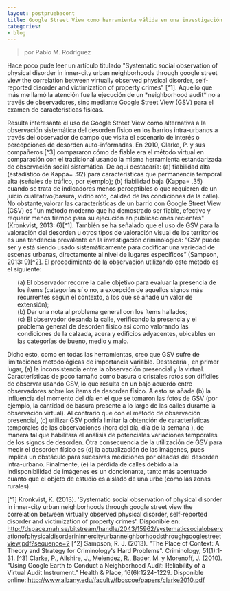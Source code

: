 ```yaml
---
layout: postpruebacont
title: Google Street View como herramienta válida en una investigación
categories:
- blog
---
```

> por Pablo M. Rodríguez

<p>Hace poco pude leer un artículo titulado "Systematic social observation of physical disorder in inner-city urban neighborhoods through google street view the correlation between virtually observed physical disorder, self-reported disorder and victimization of property crimes" [^1]. Aquello que más me llamó la atención fue la ejecución de un *neighborhood audit* no a través de observadores, sino mediante Google Street View (GSV) para el examen de características físicas.</p>  

<p>Resulta interesante el uso de Google Street View como alternativa a la observación sistemática del desorden físico en los barrios intra-urbanos a través del observador de campo que visita el escenario de interés o percepciones de desorden auto-informadas. En 2010, Clarke, P. y sus compañeros [^3] compararon cómo de fiable era el método virtual en comparación con el tradicional usando la misma herramienta estandarizada de observación social sistemática. De aquí destacaría: (a) fiabilidad alta (estadístico de Kappa= .92) para características que permanencia temporal alta (señales de tráfico, por ejemplo); (b) fiabilidad baja (Kappa= .35) cuando se trata de indicadores menos perceptibles o que requieren de un juicio cualitativo(basura, vidrio roto, calidad de las condiciones de la calle).
No obstante,valorar las características de un barrio con Google Street View (GSV) es "un método moderno que ha demostrado ser fiable, efectivo y requerir menos tiempo para su ejecución en publicaciones recientes" (Kronkvist, 2013: 6)[^1]. También se ha señalado que el uso de GSV para la valoración del desorden u otros tipos de valoración visual de los territorios es una tendencia prevalente en la investigación criminológica: "GSV puede ser y está siendo usado sistemáticamente para codificar una variedad de escenas urbanas, directamente al nivel de lugares específicos” (Sampson, 2013: 9)[^2].
El procedimiento de la observación utilizando este método es el siguiente: </p>
<ul style="list-style-type:none">
  <li>(a) El observador recorre la calle objetivo para evaluar la presencia de los ítems (categorías sí o no, a excepción de aquellos signos más recurrentes según el contexto, a los que se añade un valor de extensión);</li>
  <li>(b) Dar una nota al problema general con los ítems hallados;</li>
  <li>(c) El observador desanda la calle, verificando la presencia y el problema general de desorden físico así como valorando las condiciones de la calzada, acera y edificios adyacentes, ubicables en las categorías de bueno, medio y malo. </li>
</ul>   

<p>Dicho esto, como en todas las herramientas, creo que GSV sufre de limitaciones metodológicas de importancia variable. Destacaría , en primer lugar, (a) la inconsistencia entre la observación presencial y la virtual. Características de poco tamaño como basura o cristales rotos son difíciles de observar usando GSV, lo que resulta en un bajo acuerdo entre observadores sobre los ítems de desorden físico. 
A esto se añade (b) la influencia del momento del día en el que se tomaron las fotos de GSV (por ejemplo, la cantidad de basura presente a lo largo de las calles durante la observación virtual). Al contrario que con el método de observación presencial, (c) utilizar GSV podría limitar la obtención de características temporales de las observaciones (hora del día, día de la semana ), de manera tal que habilitara el análisis de potenciales variaciones temporales de los signos de desorden. 
Otra consecuencia de la utilización de GSV para medir el desorden físico es (d) la actualización de las imágenes, pues implica un obstáculo para sucesivas mediciones por oleadas del desorden intra-urbano. Finalmente, (e) la pérdida de calles debido a la indisponibilidad de imágenes es un doncionante, tanto más acentuado cuanto que el objeto de estudio es aislado de una urbe (como las zonas rurales). </p>

[^1] Kronkvist, K. (2013). 'Systematic social observation of physical disorder in inner-city urban neighborhoods through google street view the correlation between virtually observed physical disorder, self-reported disorder and victimization of property crimes'. Disponible en: http://dspace.mah.se/bitstream/handle/2043/15962/systematicsocialobservationofphysicaldisorderininnercityurbanneighborhoodsthroughgooglestreetview.pdf?sequence=2 
[^2] Sampson, R. J. (2013). "The Place of Context: A Theory and Strategy for Criminology's Hard Problems". Criminology, 51(1):1-31.
[^3] Clarke, P., Ailshire, J., Melendez, R., Bader, M. y Morenoff, J. (2010). "Using Google Earth to Conduct a Neighborhood Audit: Reliability of a Virtual Audit Instrument." Health & Place, 16(6):1224-1229. Disponible online: http://www.albany.edu/faculty/fboscoe/papers/clarke2010.pdf
